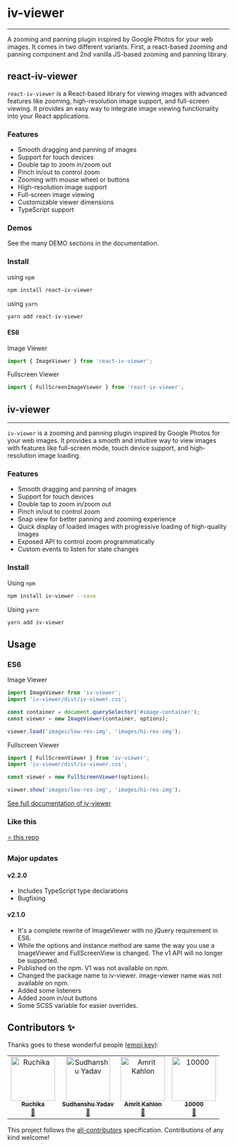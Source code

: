 
# iv-viewer
___

A zooming and panning plugin inspired by Google Photos for your web images. It comes in two different variants. First, a react-based zooming and panning component and 2nd vanilla JS-based zooming and panning library.

## react-iv-viewer

`react-iv-viewer` is a React-based library for viewing images with advanced features like zooming, high-resolution image support, and full-screen viewing. It provides an easy way to integrate image viewing functionality into your React applications.

### Features

- Smooth dragging and panning of images
- Support for touch devices
- Double tap to zoom in/zoom out
- Pinch in/out to control zoom
- Zooming with mouse wheel or buttons
- High-resolution image support
- Full-screen image viewing
- Customizable viewer dimensions
- TypeScript support

### Demos

See the many DEMO sections in the documentation.

### Install

using `npm`
```bash
npm install react-iv-viewer
```

using `yarn`
```bash
yarn add react-iv-viewer
```

#### ES6

Image Viewer
```jsx
import { ImageViewer } from 'react-iv-viewer';
```

Fullscreen Viewer
```jsx
import { FullScreenImageViewer } from 'react-iv-viewer';
```

## iv-viewer
___

`iv-viewer` is a zooming and panning plugin inspired by Google Photos for your web images. It provides a smooth and intuitive way to view images with features like full-screen mode, touch device support, and high-resolution image loading.

### Features

- Smooth dragging and panning of images
- Support for touch devices
- Double tap to zoom in/zoom out
- Pinch in/out to control zoom
- Snap view for better panning and zooming experience
- Quick display of loaded images with progressive loading of high-quality images
- Exposed API to control zoom programmatically
- Custom events to listen for state changes

### Install

Using `npm`
```bash
npm install iv-viewer --save
```
Using `yarn`
```bash
yarn add iv-viewer
```

## Usage
### ES6 
Image Viewer
```jsx
import ImageViewer from 'iv-viewer';
import 'iv-viewer/dist/iv-viewer.css';

const container = document.querySelector('#image-container');
const viewer = new ImageViewer(container, options);

viewer.load('images/low-res-img', 'images/hi-res-img');
```
Fullscreen Viewer
```jsx
import { FullScreenViewer } from 'iv-viewer';
import 'iv-viewer/dist/iv-viewer.css';

const viewer = new FullScreenViewer(options);

viewer.show('images/low-res-img', 'images/hi-res-img');
```

[See full documentation of iv-viewer](https://github.com/s-yadav/iv-viewer/tree/master/packages/iv-viewer#readme) 

### Like this
[:star: this repo](https://github.com/s-yadav/iv-viewer)

### Major updates

#### v2.2.0

- Includes TypeScript type declarations
- Bugfixing

#### v2.1.0

- It's a complete rewrite of ImageViewer with no jQuery requirement in ES6.
- While the options and instance method are same the way you use a ImageViewer and FullScreenView is changed. The v1 API will no longer be supported.
- Published on the npm. V1 was not available on npm.
- Changed the package name to iv-viewer. image-viewer name was not available on npm. 
- Added some listeners
- Added zoom in/out buttons
- Some SCSS variable for easier overrides.

## Contributors ✨

Thanks goes to these wonderful people ([emoji key](https://allcontributors.org/docs/en/emoji-key)):

<!-- ALL-CONTRIBUTORS-LIST:START - Do not remove or modify this section -->
<!-- prettier-ignore-start -->
<!-- markdownlint-disable -->
<table>
  <tr>
    <td align="center"><a href="http://mozillians.org/en-US/u/ruchikabgosain/"><img src="https://avatars2.githubusercontent.com/u/30324532?v=4" width="100px;" alt="Ruchika"/><br /><sub><b>Ruchika</b></sub></a><br /><a href="https://github.com/s-yadav/iv-viewer/commits?author=ruchikabgosain" title="Documentation">📖</a></td>
    <td align="center"><a href="https://twitter.com/_syadav"><img src="https://avatars1.githubusercontent.com/u/3096766?v=4" width="100px;" alt="Sudhanshu Yadav"/><br /><sub><b>Sudhanshu Yadav</b></sub></a><br /><a href="https://github.com/s-yadav/iv-viewer/commits?author=s-yadav" title="Documentation">📖</a></td>
    <td align="center"><a href="https://hockeycommunity.com"><img src="https://avatars0.githubusercontent.com/u/2039539?v=4" width="100px;" alt="Amrit Kahlon"/><br /><sub><b>Amrit Kahlon</b></sub></a><br /><a href="https://github.com/s-yadav/iv-viewer/commits?author=amritk" title="Documentation">📖</a></td>
    <td align="center"><a href="https://github.com/10000"><img src="https://avatars2.githubusercontent.com/u/3347256?v=4" width="100px;" alt="10000"/><br /><sub><b>10000</b></sub></a><br /><a href="https://github.com/s-yadav/iv-viewer/commits?author=10000" title="Documentation">📖</a></td>
  </tr>
</table>

<!-- markdownlint-enable -->
<!-- prettier-ignore-end -->
<!-- ALL-CONTRIBUTORS-LIST:END -->

This project follows the [all-contributors](https://github.com/all-contributors/all-contributors) specification. Contributions of any kind welcome!
